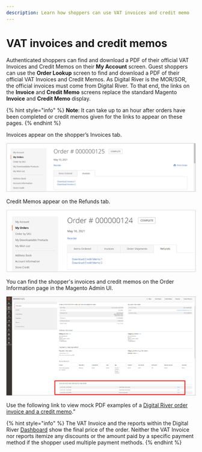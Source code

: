 ```yaml
---
description: Learn how shoppers can use VAT invoices and credit memo
---
```


# VAT invoices and credit memos

Authenticated shoppers can find and download a PDF of their official VAT Invoices and Credit Memos on their **My Account** screen. Guest shoppers can use the **Order Lookup** screen to find and download a PDF of their official VAT Invoices and Credit Memos. As Digital River is the MOR/SOR, the official invoices must come from Digital River. To that end, the links on the **Invoice** and **Credit Memo** screens replace the standard Magento **Invoice** and **Credit Memo** display.&#x20;

{% hint style="info" %}
**Note**: It can take up to an hour after orders have been completed or credit memos given for the links to appear on these pages.
{% endhint %}

Invoices appear on the shopper’s Invoices tab.

![](<../../.gitbook/assets/VAT invoice 1 (5).png>)

Credit Memos appear on the Refunds tab.

![](<../../.gitbook/assets/VAT invoice 2 (2).png>)

You can find the shopper's invoices and credit memos on the Order Information page in the Magento Admin UI.

![](../../.gitbook/assets/Invoicesandcreditmemos.PNG)

Use the following link to view mock PDF examples of a [Digital River order invoice and a credit memo](https://docs.digitalriver.com/digital-river-api/orders/accessing-invoices-and-credit-memos#mock-order-invoices-and-credit-memos).”

{% hint style="info" %}
The VAT Invoice and the reports within the Digital River [Dashboard](https://dashboard.digitalriver.com/login) show the final price of the order. Neither the VAT Invoice nor reports itemize any discounts or the amount paid by a specific payment method if the shopper used multiple payment methods.
{% endhint %}
